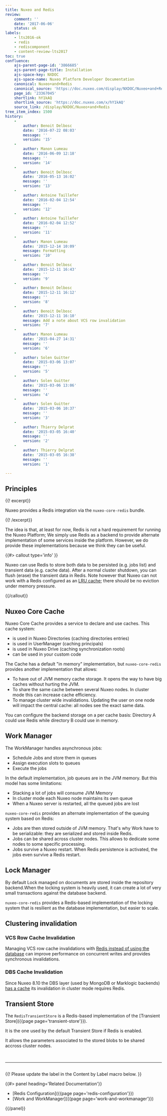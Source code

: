 ```yaml
---
title: Nuxeo and Redis
review:
    comment: ''
    date: '2017-06-06'
    status: ok
labels:
    - lts2016-ok
    - redis
    - rediscomponent
    - content-review-lts2017
toc: true
confluence:
    ajs-parent-page-id: '3866685'
    ajs-parent-page-title: Installation
    ajs-space-key: NXDOC
    ajs-space-name: Nuxeo Platform Developer Documentation
    canonical: Nuxeo+and+Redis
    canonical_source: 'https://doc.nuxeo.com/display/NXDOC/Nuxeo+and+Redis'
    page_id: '23367045'
    shortlink: hY1kAQ
    shortlink_source: 'https://doc.nuxeo.com/x/hY1kAQ'
    source_link: /display/NXDOC/Nuxeo+and+Redis
tree_item_index: 1500
history:
    - 
        author: Benoit Delbosc
        date: '2016-07-22 08:03'
        message: ''
        version: '15'
    - 
        author: Manon Lumeau
        date: '2016-06-09 12:18'
        message: ''
        version: '14'
    - 
        author: Benoit Delbosc
        date: '2016-05-13 16:02'
        message: ''
        version: '13'
    - 
        author: Antoine Taillefer
        date: '2016-02-04 12:54'
        message: ''
        version: '12'
    - 
        author: Antoine Taillefer
        date: '2016-02-04 12:52'
        message: ''
        version: '11'
    - 
        author: Manon Lumeau
        date: '2015-12-14 10:09'
        message: Formatting
        version: '10'
    - 
        author: Benoit Delbosc
        date: '2015-12-11 16:43'
        message: ''
        version: '9'
    - 
        author: Benoit Delbosc
        date: '2015-12-11 16:12'
        message: ''
        version: '8'
    - 
        author: Benoit Delbosc
        date: '2015-12-11 16:10'
        message: Add a note about VCS row invalidation
        version: '7'
    - 
        author: Manon Lumeau
        date: '2015-04-27 14:31'
        message: ''
        version: '6'
    - 
        author: Solen Guitter
        date: '2015-03-06 13:07'
        message: ''
        version: '5'
    - 
        author: Solen Guitter
        date: '2015-03-06 13:06'
        message: ''
        version: '4'
    - 
        author: Solen Guitter
        date: '2015-03-06 10:37'
        message: ''
        version: '3'
    - 
        author: Thierry Delprat
        date: '2015-03-05 16:40'
        message: ''
        version: '2'
    - 
        author: Thierry Delprat
        date: '2015-03-05 16:38'
        message: ''
        version: '1'

---
```

## Principles

{{! excerpt}}

Nuxeo provides a Redis integration via the `nuxeo-core-redis` bundle.

{{! /excerpt}}

The idea is that, at least for now, Redis is not a hard requirement for running the Nuxeo Platform; We simply use Redis as a backend to provide alternate implementation of some services inside the platform. However, we do provide these implementations because we think they can be useful.

{{#> callout type='info' }}

Nuxeo can use Redis to store both data to be persisted (e.g. jobs list) and transient data (e.g. cache data). After a normal cluster shutdown, you can flush (erase) the transient data in Redis. Note however that Nuxeo can not work with a Redis configured as an [LRU cache](http://redis.io/topics/lru-cache); there should be no eviction under memory pressure.

{{/callout}}

## Nuxeo Core Cache

Nuxeo Core Cache provides a service to declare and use caches. This cache system:

*   is used in Nuxeo Directories (caching directories entries)
*   is used in UserManager (caching principals)
*   is used in Nuxeo Drive (caching synchronization roots)
*   can be used in your custom code&nbsp;

The Cache has a default "in memory" implementation, but `nuxeo-core-redis` provides another implementation that allows:

*   To have out of JVM memory cache storage.
    It opens the way to have big caches without hurting the JVM.
*   To share the same cache between several Nuxeo nodes.
    In cluster mode this can increase cache efficiency.
*   To manage cluster wide invalidations.
    Updating the user on one node will impact the central cache: all nodes see the exact same data.

You can configure the backend storage on a per cache basis:&nbsp;Directory A could use Redis while directory B could use in memory.

## Work Manager

The WorkManager handles asynchronous jobs:

*   Schedule Jobs and store them in queues
*   Assign execution slots to queues&nbsp;
*   Execute the jobs

In the default implementation, job queues are in the JVM memory. But this model has some limitations:

*   Stacking a lot of jobs will consume JVM Memory
*   In cluster mode each Nuxeo node maintains its own queue
*   When a Nuxeo server is restarted, all the queued jobs are lost

`nuxeo-core-redis` provides an alternate implementation of the queuing system based on Redis:

*   Jobs are then stored outside of JVM memory.
    That's why Work have to be serializable: they are serialized and stored inside Redis.
*   Jobs can be shared across cluster nodes.
    This allows to dedicate some nodes to some specific processing.
*   Jobs survive a Nuxeo restart.
    When Redis persistence is activated, the jobs even survive a Redis restart.

## Lock Manager

By default Lock managed on documents are stored inside the repository backend.When the locking system is heavily used, it can create a lot of very small transactions against the database backend.

`nuxeo-core-redis` provides a Redis-based implementation of the locking system that is resilient as the database implementation, but easier to scale.

## Clustering invalidation

### VCS Row Cache Invalidation

Managing VCS row cache invalidations with [Redis instead of using the database](https://jira.nuxeo.com/browse/NXP-14923) can improve performance on concurrent writes and provides synchronous invalidations.

### DBS Cache Invalidation

Since Nuxeo 8.10 the DBS layer (used by MongoDB or Marklogic backends) [has a cache](https://jira.nuxeo.com/browse/NXP-20640) its invalidation in cluster mode requires Redis.

## Transient Store

The `RedisTransientStore`&nbsp;is a Redis-based implementation of the [Transient Store]({{page page='transient-store'}}).

It is the one used by the default Transient Store if Redis is enabled.

It allows the parameters associated to the stored blobs to be shared accross cluster nodes.

&nbsp;

* * *

<div class="row" data-equalizer data-equalize-on="medium"><div class="column medium-6">

{{! Please update the label in the Content by Label macro below. }}

{{#> panel heading='Related Documentation'}}

- [Redis Configuration]({{page page='redis-configuration'}})
- [Work and WorkManager]({{page page='work-and-workmanager'}})

{{/panel}}</div><div class="column medium-6">

&nbsp;

&nbsp;

</div></div>
